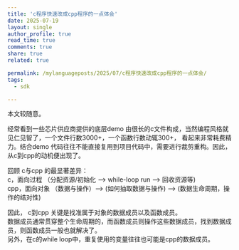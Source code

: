 ```yaml
---
title: 'c程序快速改成cpp程序的一点体会'
date: 2025-07-19
layout: single
author_profile: true
read_time: true
comments: true
share: true
related: true

permalink: /mylanguageposts/2025/07/c程序快速改成cpp程序的一点体会/
tags:
  - sdk

---
```


本文较随意。    

经常看到一些芯片供应商提供的底层demo 由很长的c文件构成，当然编程风格就见仁见智了，一个文件行数3000+，一个函数行数动辄300+， 看起来非常耗费精力。结合demo 代码往往不能直接复用到项目代码中，需要进行裁剪重构。因此，从c到cpp的动机便出现了。  

回顾 c与cpp 的最显著差异：     
c，面向过程 （分配资源/初始化 --> while-loop run -->  回收资源等)    
cpp，面向对象 （数据与操作）--> (如何抽取数据与操作)  -->  (数据生命周期，操作的结对性)     


因此， c到cpp 关键是找准属于对象的数据成员以及函数成员。   
数据成员通常贯穿整个生命周期的，而函数成员则操作这些数据成员，找到数据成员，则函数成员一般也就解决了。    
另外，在c的while loop中，重复使用的变量往往也可能是cpp的数据成员。




